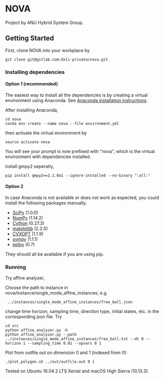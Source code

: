 # NOVA

Project by ANU Hybrid System Group.

## Getting Started

First, clone NOVA into your workplace by

```
git clone git@gitlab.com:dxli-private/nova.git
```

### Installing dependencies
#### Option 1 (recommended)
The easiest way to install all the dependencies is by creating a virtual environment using Anaconda. See [Anaconda installation instructions](https://conda.io/docs/user-guide/install/index.html).

After installing Anaconda,
```
cd nova
conda env create --name nova --file environment.yml
```

then activate the virtual environment by
```
source activate nova
```
You will see your prompt is now prefixed with "nova", which is the virtual environment with dependencies installed.

install gmpy2 seperatly,
```
pip install gmpy2==2.1.0a1 --ignore-installed --no-binary ":all:"
```

#### Option 2
In case Anaconda is not available or does not work as expected, you could install the following packages manually.

- [SciPy](https://www.scipy.org/) (1.0.0)
- [NumPy](http://www.numpy.org/) (1.14.2)
- [Cython](http://cython.readthedocs.io/en/latest/src/quickstart/install.html) (0.27.3)
- [matplotlib](https://matplotlib.org/) (2.2.0)
- [CVXOPT](http://cvxopt.org/install/index.html) (1.1.9)
- [sympy](http://docs.sympy.org/latest/install.html) (1.1.1)
- [pplpy](https://gitlab.com/videlec/pplpy) (0.7)

They should all be available if you are using pip.

### Running

Try affine analyzer,

Choose the path to instance in nova/instance/single_mode_affine_instances; e.g.
```
 ../instances/single_mode_affine_instances/free_ball.json
```
change time horizon, sampling time, direction type, initial states, etc. in the corresponding json file.
Try
```
cd src
python affine_analyzer.py -h
python affine_analyzer.py --path ../instances/single_mode_affine_instances/free_ball.txt --dt 0 --horizon 1 --sampling_time 0.01 --opvars 0 1
```
Plot from outfile.out on dimension 0 and 1 (indexed from 0):
```
./plot_polygon.sh ../out/outfile.out 0 1  
```


Tested on Ubuntu 16.04.2 LTS Xenial and macOS High Sierra (10.13.3).

